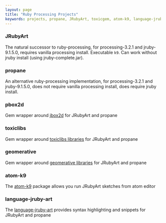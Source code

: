 ```yaml
---
layout: page
title: "Ruby Processing Projects"
keywords: projects, propane, JRubyArt, toxicgem, atom-k9, language-jruby-art, pbox2d
---
```


### JRubyArt ###

The natural successor to ruby-processing, for processing-3.2.1 and jruby-9.1.5.0, requires vanilla processing install. Executable `k9`. Can work without jruby install (using jruby-complete.jar).

### propane ###

An alternative ruby-processing implementation, for processing-3.2.1 and jruby-9.1.5.0, does not require vanilla processing install, does require jruby install.

### pbox2d ###

Gem wrapper around [jbox2d][pbox2d] for JRubyArt and propane

### toxiclibs ###

Gem wrapper around [toxiclibs libraries][toxiclibs] for JRubyArt and propane

### geomerative ###

Gem wrapper around [geomerative libraries][geomerative] for JRubyArt and propane

### atom-k9 ###

The [atom-k9][atom-k9] package allows you run JRubyArt sketches from atom editor

### language-jruby-art ###

The [language-jruby-art][language-jruby-art] provides syntax highlighting and snippets for JRubyArt and propane

[pbox2d]:https://github.com/ruby-processing/jbox2d
[toxiclibs]:https://github.com/ruby-processing/toxicgem
[geomerative]:https://github.com/ruby-processing/geomerativegem
[language-jruby-art]:https://github.com/ruby-processing/language-jruby-art
[atom-k9]:https://github.com/ruby-processing/atom-k9
